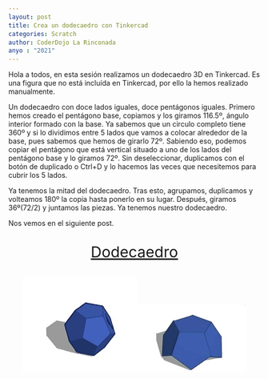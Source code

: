```yaml
---
layout: post
title: Crea un dodecaedro con Tinkercad
categories: Scratch
author: CoderDojo La Rinconada
anyo : "2021"
---
```


Hola a todos, en esta sesión realizamos un dodecaedro 3D en Tinkercad. Es una figura que no está incluída en Tinkercad, por ello la hemos realizado manualmente.

Un dodecaedro con doce lados iguales, doce pentágonos iguales. Primero hemos creado el pentágono base, copiamos y los giramos 116.5º, ángulo interior formado con la base. Ya sabemos que un circulo completo tiene 360º y si lo dividimos entre 5 lados que vamos a colocar alrededor de la base, pues sabemos que hemos de girarlo 72º. Sabiendo eso, podemos copiar el pentágono que está vertical situado a uno de los lados del pentágono base y lo giramos 72º. Sin deseleccionar, duplicamos con el botón de duplicado o Ctrl+D y lo hacemos las veces que necesitemos para cubrir los 5 lados.

Ya tenemos la mitad del dodecaedro. Tras esto, agrupamos, duplicamos y volteamos 180º la copia hasta ponerlo en su lugar. Después, giramos 36º(72/2) y juntamos las piezas. Ya tenemos nuestro dodecaedro.

Nos vemos en el siguiente post. 

<br>
<span style="display:block;text-align:center;font-size:30px"><a href="https://www.tinkercad.com/things/h3ccXpagAfb-dodecaedro" target="blank">Dodecaedro</a></span>
<br>

<span style="display:block;text-align:center">![dode]![mitad]</span>


[dode]:/images/dodecaedro.jpeg
[mitad]:/images/mitad.jpeg
